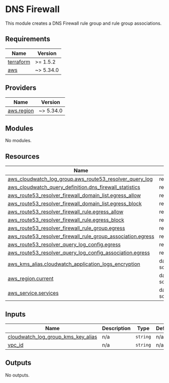 # DNS Firewall

This module creates a DNS Firewall rule group and  rule group associations.

<!-- BEGIN_TF_DOCS -->
## Requirements

| Name | Version |
|------|---------|
| <a name="requirement_terraform"></a> [terraform](#requirement\_terraform) | >= 1.5.2 |
| <a name="requirement_aws"></a> [aws](#requirement\_aws) | ~> 5.34.0 |

## Providers

| Name | Version |
|------|---------|
| <a name="provider_aws.region"></a> [aws.region](#provider\_aws.region) | ~> 5.34.0 |

## Modules

No modules.

## Resources

| Name | Type |
|------|------|
| [aws_cloudwatch_log_group.aws_route53_resolver_query_log](https://registry.terraform.io/providers/hashicorp/aws/latest/docs/resources/cloudwatch_log_group) | resource |
| [aws_cloudwatch_query_definition.dns_firewall_statistics](https://registry.terraform.io/providers/hashicorp/aws/latest/docs/resources/cloudwatch_query_definition) | resource |
| [aws_route53_resolver_firewall_domain_list.egress_allow](https://registry.terraform.io/providers/hashicorp/aws/latest/docs/resources/route53_resolver_firewall_domain_list) | resource |
| [aws_route53_resolver_firewall_domain_list.egress_block](https://registry.terraform.io/providers/hashicorp/aws/latest/docs/resources/route53_resolver_firewall_domain_list) | resource |
| [aws_route53_resolver_firewall_rule.egress_allow](https://registry.terraform.io/providers/hashicorp/aws/latest/docs/resources/route53_resolver_firewall_rule) | resource |
| [aws_route53_resolver_firewall_rule.egress_block](https://registry.terraform.io/providers/hashicorp/aws/latest/docs/resources/route53_resolver_firewall_rule) | resource |
| [aws_route53_resolver_firewall_rule_group.egress](https://registry.terraform.io/providers/hashicorp/aws/latest/docs/resources/route53_resolver_firewall_rule_group) | resource |
| [aws_route53_resolver_firewall_rule_group_association.egress](https://registry.terraform.io/providers/hashicorp/aws/latest/docs/resources/route53_resolver_firewall_rule_group_association) | resource |
| [aws_route53_resolver_query_log_config.egress](https://registry.terraform.io/providers/hashicorp/aws/latest/docs/resources/route53_resolver_query_log_config) | resource |
| [aws_route53_resolver_query_log_config_association.egress](https://registry.terraform.io/providers/hashicorp/aws/latest/docs/resources/route53_resolver_query_log_config_association) | resource |
| [aws_kms_alias.cloudwatch_application_logs_encryption](https://registry.terraform.io/providers/hashicorp/aws/latest/docs/data-sources/kms_alias) | data source |
| [aws_region.current](https://registry.terraform.io/providers/hashicorp/aws/latest/docs/data-sources/region) | data source |
| [aws_service.services](https://registry.terraform.io/providers/hashicorp/aws/latest/docs/data-sources/service) | data source |

## Inputs

| Name | Description | Type | Default | Required |
|------|-------------|------|---------|:--------:|
| <a name="input_cloudwatch_log_group_kms_key_alias"></a> [cloudwatch\_log\_group\_kms\_key\_alias](#input\_cloudwatch\_log\_group\_kms\_key\_alias) | n/a | `string` | n/a | yes |
| <a name="input_vpc_id"></a> [vpc\_id](#input\_vpc\_id) | n/a | `string` | n/a | yes |

## Outputs

No outputs.
<!-- END_TF_DOCS -->
